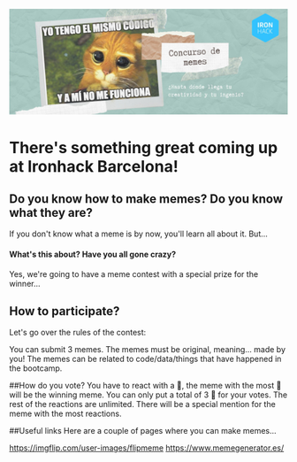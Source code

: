 

![portada](https://github.com/agalvezcorell/concurso_de_memes/blob/main/portada.jpeg)

# There's something great coming up at Ironhack Barcelona!

## Do you know how to make memes? Do you know what they are? 
If you don't know what a meme is by now, you'll learn all about it. But...

#### What's this about? Have you all gone crazy?
Yes, we're going to have a meme contest with a special prize for the winner...

## How to participate?
Let's go over the rules of the contest:

You can submit 3 memes.
The memes must be original, meaning... made by you!
The memes can be related to code/data/things that have happened in the bootcamp.

##How do you vote?
You have to react with a 🚀, the meme with the most 🚀 will be the winning meme.
You can only put a total of 3 🚀 for your votes.
The rest of the reactions are unlimited.
There will be a special mention for the meme with the most reactions.


##Useful links
Here are a couple of pages where you can make memes...

https://imgflip.com/user-images/flipmeme
https://www.memegenerator.es/